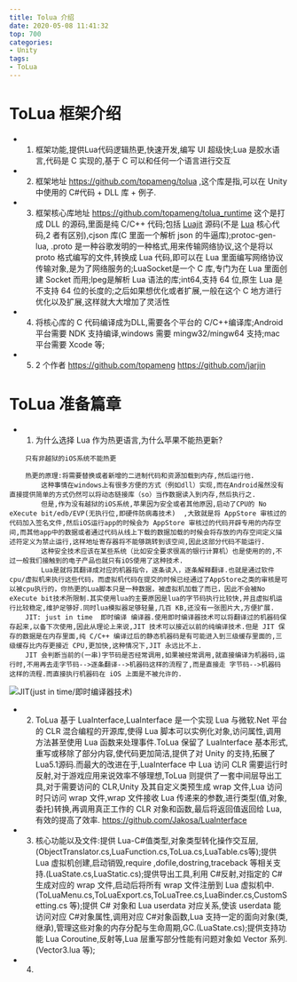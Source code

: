 ```yaml
---
title: Tolua 介绍
date: 2020-05-08 11:41:32
top: 700
categories:
- Unity
tags:
- ToLua
---
```


# ToLua 框架介绍
* 1. 框架功能,提供Lua代码逻辑热更,快速开发,编写 UI 超级快;Lua 是胶水语言,代码是 C 实现的,基于 C 可以和任何一个语言进行交互
* 2. 框架地址 https://github.com/topameng/tolua ,这个库是指,可以在 Unity 中使用的 C#代码 + DLL 库 + 例子.
* 3. 框架核心库地址 https://github.com/topameng/tolua_runtime 这个是打成 DLL 的源码,里面是纯 C/C++ 代码;包括 [Luajit](http://luajit.org/) 源码(不是 [Lua](https://www.lua.org/) 核心代码,2 者有区别),cjson 库(C 里面一个解析 json 的牛逼库);protoc-gen-lua, .proto 是一种谷歌发明的一种格式,用来传输网络协议,这个是将以 proto 格式编写的文件,转换成 Lua 代码,即可以在 Lua 里面编写网络协议传输对象,是为了网络服务的;LuaSocket是一个 C 库,专门为在 Lua 里面创建 Socket 而用;lpeg是解析 Lua 语法的库;int64,支持 64 位,原生 Lua 是不支持 64 位的长度的;之后如果想优化或者扩展,一般在这个 C 地方进行优化以及扩展,这样就大大增加了灵活性
* 4. 将核心库的 C 代码编译成为DLL,需要各个平台的 C/C++编译库;Android 平台需要 NDK 支持编译,windows 需要 mingw32/mingw64 支持;mac 平台需要 Xcode 等;
* 5. 2 个作者 https://github.com/topameng  https://github.com/jarjin


# ToLua 准备篇章

* 1. 为什么选择 Lua 作为热更语言,为什么苹果不能热更新?
```
    只有非越狱的iOS系统不能热更

    热更的原理:将需要替换或者新增的二进制代码和资源加载到内存,然后运行他.
        这种事情在windows上有很多方便的方式（例如dll）实现,而在Android虽然没有直接提供简单的方式仍然可以将动态链接库（so）当作数据读入到内存,然后执行之.
        但是,作为没有越狱的iOS系统,苹果因为安全或者其他原因,启动了CPU的 No eXecute bit/edb/EVP(无执行位,即硬件防病毒技术)  ,大致就是将 AppStore 审核过的代码加入签名文件,然后iOS运行app的时候会为 AppStore 审核过的代码开辟专用的内存空间,而其他app中的数据或者通过代码从线上下载的数据加载的时候会将存放的内存空间定义描述符定义为禁止运行,这样地址寄存器将不能够跳转到该空间,因此这部分代码不能运行.
        这种安全技术应该在某些系统（比如安全要求很高的银行计算机）也是使用的的,不过一般我们接触到的电子产品也就只有iOS使用了这种技术.
        Lua是就将其翻译成对应的机器指令，逐条读入，逐条解释翻译.也就是通过软件cpu/虚拟机来执行这些代码，而虚拟机代码在提交的时候已经通过了AppStore之类的审核是可以被cpu执行的，你热更的Lua脚本只是一种数据，被虚拟机加载了而已，因此不会被No eXecute bit技术所限制.其实使用lua的主要原因是lua的字节码执行比较快,并且虚拟机运行比较稳定,维护足够好.同时lua模拟器足够轻量,几百 KB,还没有一张图片大,方便扩展.
    JIT: just in time  即时编译 编译器.使用即时编译器技术可以将翻译过的机器码保存起来,以备下次使用,因此从理论上来说,JIT 技术可以接近以前的纯编译技术.但是 JIT 保存的数据是在内存里面,纯 C/C++ 编译过后的静态机器码是有可能进入到三级缓存里面的,三级缓存比内存更接近 CPU,更加快,这种情况下,JIT 永远比不上.
    JIT 会判断当前的(一串)字节码是否经常调用,如果被经常调用,就直接编译为机器码,运行时,不用再去走字节码-->逐条翻译-->机器码这样的流程了,而是直接走 字节码-->机器码 这样的流程.而直接执行机器码在 iOS 上面是不被允许的.

```
![JIT(just in time/即时编译器技术)](JIT.png)

* 2. ToLua 基于 LuaInterface,LuaInterface 是一个实现 Lua 与微软.Net 平台的 CLR 混合编程的开源库,使得 Lua 脚本可以实例化对象,访问属性,调用方法甚至使用 Lua 函数来处理事件.ToLua 保留了 LuaInterface 基本形式,重写或移除了部分内容,使代码更加简洁,提供了对 Unity 的支持,拓展了 Lua5.1源码.而最大的改进在于,LuaInterface 中 Lua 访问 CLR 需要运行时反射,对于游戏应用来说效率不够理想,ToLua 则提供了一套中间层导出工具,对于需要访问的 CLR,Unity 及其自定义类预生成 wrap 文件,Lua 访问时只访问 wrap 文件,wrap 文件接收 Lua 传递来的参数,进行类型(值,对象,委托)转换,再调用真正工作的 CLR 对象和函数,最后将返回值返回给 Lua,有效的提高了效率.
https://github.com/Jakosa/LuaInterface          

* 3. 核心功能以及文件:提供 Lua-C#值类型,对象类型转化操作交互层,(ObjectTranslator.cs,LuaFunction.cs,ToLua.cs,LuaTable.cs等);提供 Lua 虚拟机创建,启动销毁,require ,dofile,dostring,traceback 等相关支持.(LuaState.cs,LuaStatic.cs);提供导出工具,利用 C#反射,对指定的 C#生成对应的 wrap 文件,启动后将所有 wrap 文件注册到 Lua 虚拟机中.(ToLuaMenu.cs,ToLuaExport.cs,ToLuaTree.cs,LuaBinder.cs,CustomSetting.cs 等);提供 C# 对象和 Lua userdata 对应关系,使该 userdata 能访问对应 C#对象属性,调用对应 C#对象函数,Lua 支持一定的面向对象(类,继承),管理这些对象的内存分配与生命周期,GC.(LuaState.cs);提供支持功能 Lua Coroutine,反射等,Lua 层重写部分性能有问题对象如 Vector 系列.(Vector3.lua 等);

* 4. 
